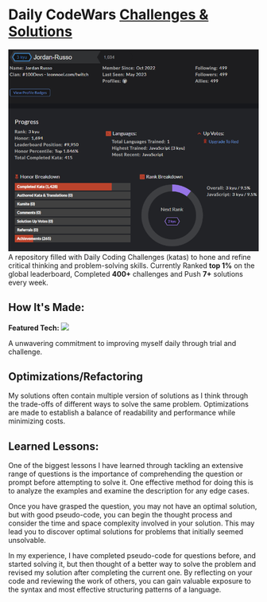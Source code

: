 # Daily CodeWars <a target="_blank" href="https://www.codewars.com/users/Jordan-Russo">Challenges & Solutions</a>
<a target="_blank" href="https://www.codewars.com/users/Jordan-Russo">
  <img src="images/code-wars-banner.png">
</a>
A repository filled with Daily Coding Challenges (katas) to hone and refine critical thinking and problem-solving skills. 
Currently Ranked <strong>top 1%</strong> on the global leaderboard, Completed <strong>400+</strong> challenges and Push <strong>7+</strong> solutions every week.

## How It's Made:

**Featured Tech:** <picture><img src="https://img.shields.io/static/v1?label=&message=JAVASCRIPT&color=285700&style=plastic&logo=javascript&labelColor=333333"/></picture>

A unwavering commitment to improving myself daily through trial and challenge.

## Optimizations/Refactoring

My solutions often contain multiple version of solutions as I think through the trade-offs of different ways to solve the same problem.
Optimizations are made to establish a balance of readability and performance while minimizing costs. 

## Learned Lessons:
<p>One of the biggest lessons I have learned through tackling an extensive range of questions is the importance of comprehending the question or prompt before attempting to solve it. 
One effective method for doing this is to analyze the examples and examine the description for any edge cases.</p>
<p>Once you have grasped the question, you may not have an optimal solution, but with good pseudo-code, you can begin the thought process and consider the time and space complexity involved in your solution. 
This may lead you to discover optimal solutions for problems that initially seemed unsolvable.</p>
<p>In my experience, I have completed pseudo-code for questions before, and started solving it, but then thought of a better way to solve the problem and revised my solution after completing the current one. 
By reflecting on your code and reviewing the work of others, you can gain valuable exposure to the syntax and most effective structuring patterns of a language.</p>
